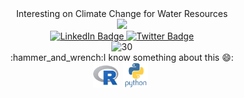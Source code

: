 <div id="header" align="center">
Interesting on Climate Change for Water Resources
</div>
<div id="header" align="center">
<img src="https://media.giphy.com/media/ZXrXhqmJHDiOYC5xW9/giphy.gif" width="150">
</div>
<div id="badges" align="center">
  <a href="https://www.linkedin.com/in/crhistian-cornejo/">
    <img src="https://img.shields.io/badge/LinkedIn-blue?style=for-the-badge&logo=linkedin&logoColor=white" alt="LinkedIn Badge" width="90"/>
  </a>
  <a href="https://twitter.com/CrhisCornejo">
    <img src="https://img.shields.io/badge/Twitter-blue?style=for-the-badge&logo=twitter&logoColor=white" alt="Twitter Badge" width="85"/>
  </a>
 <div align="center">
    <img src="https://komarev.com/ghpvc/?username=cCornejoR&style=flat-square&color=blue" alt="30"/>
</div>    
:hammer_and_wrench:I know something about this 😄:
<div align="center">
  <img src="https://github.com/devicons/devicon/blob/master/icons/r/r-original.svg" title="Java" alt="Java" width="40" height="40"/>&nbsp;
  <img src="https://github.com/devicons/devicon/blob/master/icons/python/python-original-wordmark.svg" title="React" alt="React" width="40" height="40"/>&nbsp;
</div>

